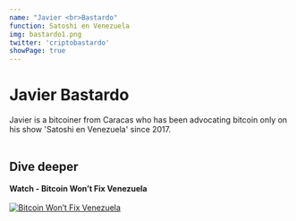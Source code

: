```yaml
---
name: "Javier <br>Bastardo"
function: Satoshi en Venezuela
img: bastardo1.png
twitter: 'criptobastardo'
showPage: true
---
```


# Javier Bastardo
 
Javier is a bitcoiner from Caracas who has been advocating bitcoin only on his show 'Satoshi en Venezuela' since 2017.
<br><br>

## Dive deeper


<div class="grid grid-cols-2 gap-5">
<div class="p-3 my-2">

**Watch - Bitcoin Won’t Fix Venezuela**  <br><br>
[![Bitcoin Won’t Fix Venezuela](/2022/content/bastardo2.png)](https://www.youtube.com/watch?v=d2e8cGGGG_s/)
</div>

</div>

<br>





